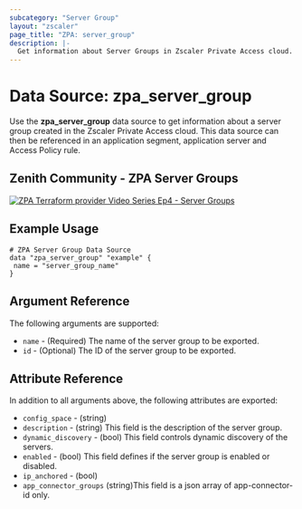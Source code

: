 ```yaml
---
subcategory: "Server Group"
layout: "zscaler"
page_title: "ZPA: server_group"
description: |-
  Get information about Server Groups in Zscaler Private Access cloud.
---
```


# Data Source: zpa_server_group

Use the **zpa_server_group** data source to get information about a server group created in the Zscaler Private Access cloud. This data source can then be referenced in an application segment, application server and Access Policy rule.

## Zenith Community - ZPA Server Groups

[![ZPA Terraform provider Video Series Ep4 - Server Groups](https://raw.githubusercontent.com/zscaler/terraform-provider-zpa/master/images/zpa_server_groups.svg)](https://community.zscaler.com/t/video-zpa-terraform-provider-video-series-ep4-server-groups/18695)

## Example Usage

```hcl
# ZPA Server Group Data Source
data "zpa_server_group" "example" {
 name = "server_group_name"
}
```

## Argument Reference

The following arguments are supported:

* `name` - (Required) The name of the server group to be exported.
* `id` - (Optional) The ID of the server group to be exported.

## Attribute Reference

In addition to all arguments above, the following attributes are exported:

* `config_space` - (string)
* `description` - (string) This field is the description of the server group.
* `dynamic_discovery` - (bool) This field controls dynamic discovery of the servers.
* `enabled` - (bool) This field defines if the server group is enabled or disabled.
* `ip_anchored` - (bool)
* `app_connector_groups` (string)This field is a json array of app-connector-id only.
